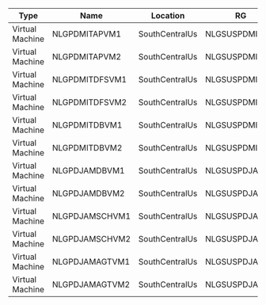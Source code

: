 | Type            | Name           | Location       | RG            | Tier            | AVSet          | Subnet              | Data1 | Data2 | Data3 | Data4 |
| --------------- | -------------- | -------------- | ------------- | --------------- | -------------- | ------------------- | ----- | ----- | ----- | ----- |
| Virtual Machine | NLGPDMITAPVM1  | SouthCentralUs | NLGSUSPDMITRG | Standard_D4S_V3 | NLGPDMITAPAS1  | SN_10.191.9.128_WT  | 512   |       |       |       |
| Virtual Machine | NLGPDMITAPVM2  | SouthCentralUs | NLGSUSPDMITRG | Standard_D4S_V3 | NLGPDMITAPAS1  | SN_10.191.9.128_WT  | 512   |       |       |       |
| Virtual Machine | NLGPDMITDFSVM1 | SouthCentralUs | NLGSUSPDMITRG | Standard_D4S_V3 | NLGPDMITDFSAS1 | SN_10.191.9.192_DT  | 2048  |       |       |       |
| Virtual Machine | NLGPDMITDFSVM2 | SouthCentralUs | NLGSUSPDMITRG | Standard_D4S_V3 | NLGPDMITDFSAS1 | SN_10.191.9.192_DT  | 2048  |       |       |       |
| Virtual Machine | NLGPDMITDBVM1  | SouthCentralUs | NLGSUSPDMITRG | Standard_D4S_V3 | NLGPDMITDBAS1  | SN_10.191.9.192_DT  | 1024  | 1024  | 1024  | 2048  |
| Virtual Machine | NLGPDMITDBVM2  | SouthCentralUs | NLGSUSPDMITRG | Standard_D4S_V3 | NLGPDMITDBAS1  | SN_10.191.9.192_DT  | 1024  | 1024  | 1024  | 2048  |
| Virtual Machine | NLGPDJAMDBVM1  | SouthCentralUs | NLGSUSPDJAMRG | Standard_D4S_V3 | NLGPDJAMDBAS1  | SN_10.191.10.192_DT | 1024  | 1024  | 1024  | 2048  |
| Virtual Machine | NLGPDJAMDBVM2  | SouthCentralUs | NLGSUSPDJAMRG | Standard_D4S_V3 | NLGPDJAMDBAS1  | SN_10.191.10.192_DT | 1024  | 1024  | 1024  | 2048  |
| Virtual Machine | NLGPDJAMSCHVM1 | SouthCentralUs | NLGSUSPDJAMRG | Standard_D4S_V3 | NLGPDJAMSCHAS1 | SN_10.191.10.128_AT | 512   |       |       |       |
| Virtual Machine | NLGPDJAMSCHVM2 | SouthCentralUs | NLGSUSPDJAMRG | Standard_D4S_V3 | NLGPDJAMSCHAS1 | SN_10.191.10.128_AT | 512   |       |       |       |
| Virtual Machine | NLGPDJAMAGTVM1 | SouthCentralUs | NLGSUSPDJAMRG | Standard_D4S_V3 | NLGPDJAMAGTAS1 | SN_10.191.10.128_AT | 512   |       |       |       |
| Virtual Machine | NLGPDJAMAGTVM2 | SouthCentralUs | NLGSUSPDJAMRG | Standard_D4S_V3 | NLGPDJAMAGTAS1 | SN_10.191.10.128_AT | 512   |       |       |       |
